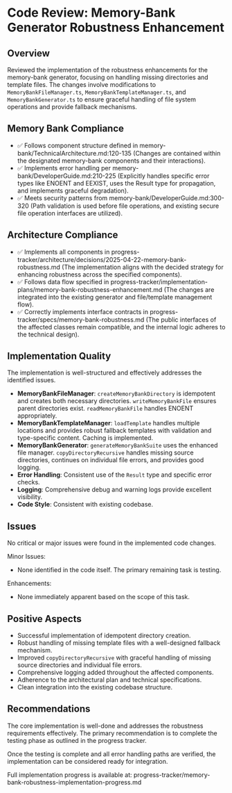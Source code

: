 # Code Review: Memory-Bank Generator Robustness Enhancement

## Overview

Reviewed the implementation of the robustness enhancements for the memory-bank generator, focusing on handling missing directories and template files. The changes involve modifications to `MemoryBankFileManager.ts`, `MemoryBankTemplateManager.ts`, and `MemoryBankGenerator.ts` to ensure graceful handling of file system operations and provide fallback mechanisms.

## Memory Bank Compliance

- ✅ Follows component structure defined in memory-bank/TechnicalArchitecture.md:120-135 (Changes are contained within the designated memory-bank components and their interactions).
- ✅ Implements error handling per memory-bank/DeveloperGuide.md:210-225 (Explicitly handles specific error types like ENOENT and EEXIST, uses the Result type for propagation, and implements graceful degradation).
- ✅ Meets security patterns from memory-bank/DeveloperGuide.md:300-320 (Path validation is used before file operations, and existing secure file operation interfaces are utilized).

## Architecture Compliance

- ✅ Implements all components in progress-tracker/architecture/decisions/2025-04-22-memory-bank-robustness.md (The implementation aligns with the decided strategy for enhancing robustness across the specified components).
- ✅ Follows data flow specified in progress-tracker/implementation-plans/memory-bank-robustness-enhancement.md (The changes are integrated into the existing generator and file/template management flow).
- ✅ Correctly implements interface contracts in progress-tracker/specs/memory-bank-robustness.md (The public interfaces of the affected classes remain compatible, and the internal logic adheres to the technical design).

## Implementation Quality

The implementation is well-structured and effectively addresses the identified issues.

- **MemoryBankFileManager**: `createMemoryBankDirectory` is idempotent and creates both necessary directories. `writeMemoryBankFile` ensures parent directories exist. `readMemoryBankFile` handles ENOENT appropriately.
- **MemoryBankTemplateManager**: `loadTemplate` handles multiple locations and provides robust fallback templates with validation and type-specific content. Caching is implemented.
- **MemoryBankGenerator**: `generateMemoryBankSuite` uses the enhanced file manager. `copyDirectoryRecursive` handles missing source directories, continues on individual file errors, and provides good logging.
- **Error Handling**: Consistent use of the `Result` type and specific error checks.
- **Logging**: Comprehensive debug and warning logs provide excellent visibility.
- **Code Style**: Consistent with existing codebase.

## Issues

No critical or major issues were found in the implemented code changes.

Minor Issues:

- None identified in the code itself. The primary remaining task is testing.

Enhancements:

- None immediately apparent based on the scope of this task.

## Positive Aspects

- Successful implementation of idempotent directory creation.
- Robust handling of missing template files with a well-designed fallback mechanism.
- Improved `copyDirectoryRecursive` with graceful handling of missing source directories and individual file errors.
- Comprehensive logging added throughout the affected components.
- Adherence to the architectural plan and technical specifications.
- Clean integration into the existing codebase structure.

## Recommendations

The core implementation is well-done and addresses the robustness requirements effectively. The primary recommendation is to complete the testing phase as outlined in the progress tracker.

Once the testing is complete and all error handling paths are verified, the implementation can be considered ready for integration.

Full implementation progress is available at: progress-tracker/memory-bank-robustness-implementation-progress.md
